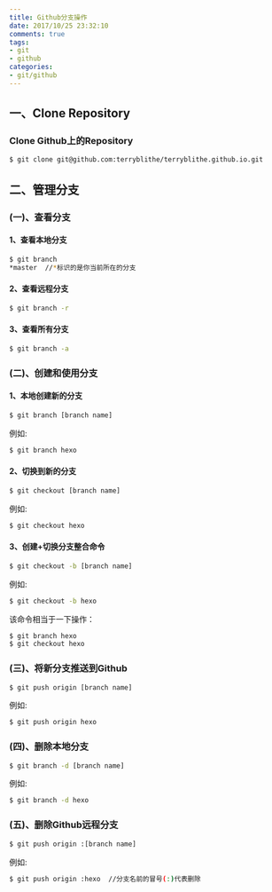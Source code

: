 ```yaml
---
title: Github分支操作
date: 2017/10/25 23:32:10
comments: true
tags: 
- git
- github
categories:
- git/github
---
```


## 一、Clone Repository

### Clone Github上的Repository

``` bash
$ git clone git@github.com:terryblithe/terryblithe.github.io.git
```

## 二、管理分支

### (一)、查看分支

#### 1、查看本地分支

``` bash
$ git branch
*master  //*标识的是你当前所在的分支
```

<!-- more -->

#### 2、查看远程分支

``` bash
$ git branch -r
```

#### 3、查看所有分支

``` bash
$ git branch -a
```

### (二)、创建和使用分支

#### 1、本地创建新的分支

``` bash
$ git branch [branch name]
```
例如:
``` bash
$ git branch hexo
```

#### 2、切换到新的分支
``` bash
$ git checkout [branch name]
```
例如:
``` bash
$ git checkout hexo
```

#### 3、创建+切换分支整合命令
``` bash
$ git checkout -b [branch name]
```
例如:
``` bash
$ git checkout -b hexo
```
该命令相当于一下操作：
``` bash
$ git branch hexo
$ git checkout hexo
```

### (三)、将新分支推送到Github
``` bash
$ git push origin [branch name]
```
例如:
``` bash
$ git push origin hexo
```

### (四)、删除本地分支
``` bash
$ git branch -d [branch name]
```
例如:
``` bash
$ git branch -d hexo
```

### (五)、删除Github远程分支
``` bash
$ git push origin :[branch name]
```
例如:
``` bash
$ git push origin :hexo  //分支名前的冒号(:)代表删除
```

